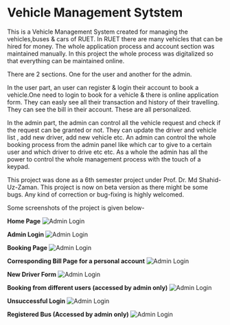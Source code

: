 # Vehicle Management Sytstem

This is a Vehicle Management System created for managing the vehicles,buses & cars of RUET. In RUET there are many vehicles that can be
hired for money. The whole application process and account section was maintained manually. In this project the whole process was 
digitalized so that everything can be maintained online. 

There are 2 sections. One for the user and another for the admin. 

In the user part, an user can register & login their account to book a vehicle.One need to login to book for a vehicle & there is online
application form. They can easly see all their transaction and history of their travelling. They can see the bill in their account. These
are all personalized. 

In the admin part, the admin can control all the vehicle request and check if the request can be granted or not. They can update the 
driver and vehicle list , add new driver, add new vehicle etc. An admin can control the whole booking process from the admin panel like
which car to give to a certain user and which driver to drive etc etc. As a whole the admin has all the power to control the whole management
process with the touch of a keypad. 

This project was done as a 6th semester project under Prof. Dr. Md Shahid-Uz-Zaman. This project is now on beta version as there might be
some bugs. Any kind of correction or bug-fixing is highly welcomed. 

Some screenshots of the project is given below- 

**Home Page**
![Admin Login](https://github.com/mihaf24/Vehicle-Management-Sytstem-RUET-/blob/master/screenshots/home.png) 


**Admin Login**
![Admin Login](https://github.com/mihaf24/Vehicle-Management-Sytstem-RUET-/blob/master/screenshots/admin.png)

**Booking Page**
![Admin Login](https://github.com/mihaf24/Vehicle-Management-Sytstem-RUET-/blob/master/screenshots/booking.png)

**Corresponding Bill Page for a personal account**
![Admin Login](https://github.com/mihaf24/Vehicle-Management-Sytstem-RUET-/blob/master/screenshots/corresponding%20bill.png)

**New Driver Form**
![Admin Login](https://github.com/mihaf24/Vehicle-Management-Sytstem-RUET-/blob/master/screenshots/driver%20form.png)

**Booking from different users (accessed by admin only)**
![Admin Login](https://github.com/mihaf24/Vehicle-Management-Sytstem-RUET-/blob/master/screenshots/list.png)

**Unsuccessful Login**
![Admin Login](https://github.com/mihaf24/Vehicle-Management-Sytstem-RUET-/blob/master/screenshots/login.png)

**Registered Bus (Accessed by admin only)**
![Admin Login](https://github.com/mihaf24/Vehicle-Management-Sytstem-RUET-/blob/master/screenshots/vechicle%20list.png)

